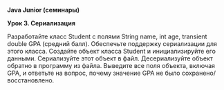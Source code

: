 **Java Junior (семинары)**

**Урок 3. Сериализация**

Разработайте класс Student с полями String name, int age, transient double GPA (средний балл).
Обеспечьте поддержку сериализации для этого класса.
Создайте объект класса Student и инициализируйте его данными.
Сериализуйте этот объект в файл.
Десериализуйте объект обратно в программу из файла.
Выведите все поля объекта, включая GPA, и ответьте на вопрос,
почему значение GPA не было сохранено/восстановлено.
